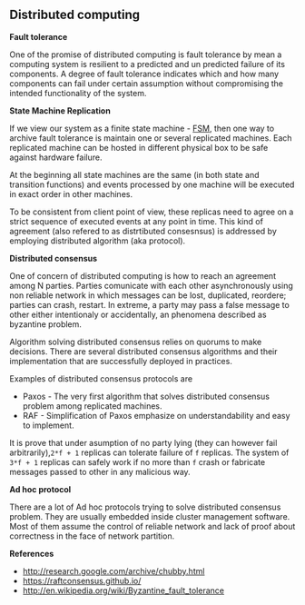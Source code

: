 ## Distributed computing

**Fault tolerance**

One of the promise of distributed computing is fault tolerance by mean a computing system is resilient to a predicted and un predicted failure of its components. A degree of fault tolerance indicates which and how many components can fail under certain assumption without compromising the intended functionality of the system.

**State Machine Replication**

If we view our system as a finite state machine - [FSM](http://en.wikipedia.org/wiki/Finite-state_machine), then one way to archive fault tolerance is maintain one or several replicated machines. Each replicated machine can be hosted in different physical box to be safe against hardware failure.

At the beginning all state machines are the same (in both state and transition functions) and events processed by one machine will be executed in exact order in other machines. 

To be consistent from client point of view, these replicas need to agree on a strict sequence of executed events at any point in time. This kind of agreement (also refered to as distrtibuted consesnsus) is addressed by employing distributed algorithm (aka protocol).

**Distributed consensus**

One of concern of distributed computing is how to reach an agreement among N parties. Parties comunicate with each other asynchronously using non reliable network in which messages can be lost, duplicated, reordere; parties can crash, restart. In extreme, a party may pass a false message to other either intentionaly or accidentally, an phenomena described as byzantine problem. 

Algorithm solving distributed consensus relies on quorums to make decisions. There are several distributed consensus algorithms and their implementation that are successfully deployed in practices.

Examples of distributed consensus protocols are

* Paxos - The very first algorithm that solves distributed consensus problem among replicated machines.
* RAF - Simplification of Paxos emphasize on understandability and easy to implement.

It is prove that under asumption of no party lying (they can however fail arbitrarily),`2*f + 1` replicas can tolerate failure of `f` replicas. The system of `3*f + 1` replicas can safely work if no more than `f` crash or fabricate messages passed to other in any malicious way.

**Ad hoc protocol**

There are a lot of Ad hoc protocols trying to solve distributed consensus problem. They are usually embedded inside cluster management software. Most of them assume the control of reliable network and lack of proof about correctness in the face of network partition.

**References**

* http://research.google.com/archive/chubby.html
* https://raftconsensus.github.io/
* http://en.wikipedia.org/wiki/Byzantine_fault_tolerance

